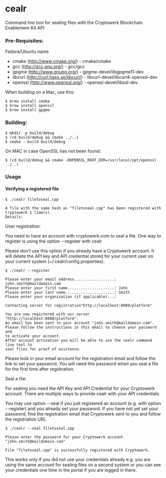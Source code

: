 # cealr
Command line tool for sealing files with the Cryptowerk Blockchain Enablement Kit API

### Pre-Requisites:

Fedora/Ubuntu name

* cmake (http://www.cmake.org/) - cmake/cmake
* gcc (http://gcc.gnu.org/) - gcc/gcc
* gpgme (http://www.gnupg.org/) - gpgme-devel/libgpgme11-dev
* libcurl (http://curl.haxx.se/libcurl/) - libcurl-devel/libcurl4-openssl-dev
* openssl (http://www.openssl.org/) - openssl-devel/libssl-dev

When building on a Mac, use this:
```console
$ brew install cmake
$ brew install openssl
$ brew install gpgme
```

### Building:
```console
$ mkdir -p build/debug
$ (cd build/debug && cmake ../..)
$ cmake --build build/debug
```

On MAC in case OpenSSL has not been found:
```console
$ (cd build/debug && cmake -DOPENSSL_ROOT_DIR=/usr/local/opt/openssl ../..)
```


### Usage

#### Verifying a registered file
 
```console
$ ./cealr filetoseal.cpp

A file with the same hash as "filetoseal.cpp" has been registered with Cryptowerk 1 time(s).
Details:

```



User registration:

You need to have an account with cryptowerk.com to seal a file. One way to register is using the option --register with cealr 

Please don't use this option if you already have a Cryptowerk account. It will delete the API key and API credential stored for your current user on your current system (~/.cealr/config.properties). 

```console
$ ./cealr --register
 
Please enter your email address..................: john.smith@maildomain.com
Please enter your first name.....................: John
Please enter your last name......................: Smith
Please enter your organization (if applicable)...: 
 
Contacting server for registration"http://localhost:8080/platform"
 
You are now registered with our server "http://localhost:8080/platform".
An email has been sent to your account "john.smith@maildomain.com".
Please follow the instructions in this email to choose your password and
to activate your account.
After account activation you will be able to use the cealr command line tool to 
seal files for proof of existence.

```

Please look in your email account for the registration email and follow the link to set your password. You will need this password when you seal a file for the first time after registration.

Seal a file:

For sealing you need the API Key and API Credential for your Cryptowerk account. There are multiple ways to provide cealr with your API credentials.

You may use option --seal if you just registered an account (e.g. with option --register) and you already set your password. 
If you have not yet set your password, find the registration email that Cryptowerk sent to you and follow the registration URL. 

```console
$ ./cealr --seal filetoseal.cpp

Please enter the password for your Cryptowerk account "john.smith@maildomain.com" 
 
File "filetoseal.cpp" is successfully registered with Cryptowerk.

```

This works only if you did not use your credentials already e.g. you are using the same account for sealing files on a second system or you can see your credentials one time in the portal if you are logged in there.
 

